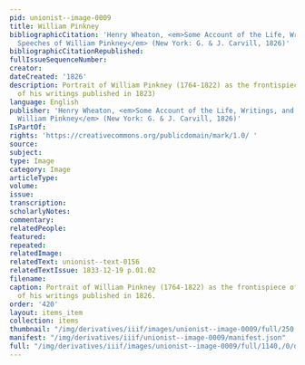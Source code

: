 ```yaml
---
pid: unionist--image-0009
title: William Pinkney
bibliographicCitation: 'Henry Wheaton, <em>Some Account of the Life, Writings, and
  Speeches of William Pinkney</em> (New York: G. & J. Carvill, 1826)'
bibliographicCitationRepublished: 
fullIssueSequenceNumber: 
creator: 
dateCreated: '1826'
description: Portrait of William Pinkney (1764-1822) as the frontispiece of a collection
  of his writings published in 1823)
language: English
publisher: 'Henry Wheaton, <em>Some Account of the Life, Writings, and Speeches of
  William Pinkney</em> (New York: G. & J. Carvill, 1826)'
IsPartOf: 
rights: 'https://creativecommons.org/publicdomain/mark/1.0/ '
source: 
subject: 
type: Image
category: Image
articleType: 
volume: 
issue: 
transcription: 
scholarlyNotes: 
commentary: 
relatedPeople: 
featured: 
repeated: 
relatedImage: 
relatedText: unionist--text-0156
relatedTextIssue: 1833-12-19 p.01.02
filename: 
caption: Portrait of William Pinkney (1764-1822) as the frontispiece of a collection
  of his writings published in 1826.
order: '420'
layout: items_item
collection: items
thumbnail: "/img/derivatives/iiif/images/unionist--image-0009/full/250,/0/default.jpg"
manifest: "/img/derivatives/iiif/unionist--image-0009/manifest.json"
full: "/img/derivatives/iiif/images/unionist--image-0009/full/1140,/0/default.jpg"
---
```


